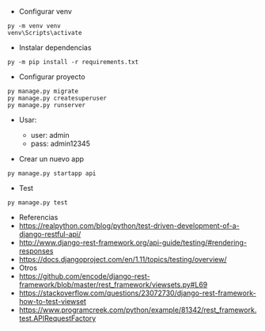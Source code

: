  * Configurar venv
```
py -m venv venv
venv\Scripts\activate
```
* Instalar dependencias
```
py -m pip install -r requirements.txt
```
* Configurar proyecto
```
py manage.py migrate
py manage.py createsuperuser
py manage.py runserver
```
 * Usar:
   * user: admin
   * pass: admin12345

* Crear un nuevo app
```
py manage.py startapp api
```

* Test
```
py manage.py test
```

* Referencias
 * https://realpython.com/blog/python/test-driven-development-of-a-django-restful-api/
 * http://www.django-rest-framework.org/api-guide/testing/#rendering-responses
 * https://docs.djangoproject.com/en/1.11/topics/testing/overview/
 * Otros
  * https://github.com/encode/django-rest-framework/blob/master/rest_framework/viewsets.py#L69
  * https://stackoverflow.com/questions/23072730/django-rest-framework-how-to-test-viewset
  * https://www.programcreek.com/python/example/81342/rest_framework.test.APIRequestFactory
